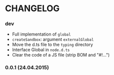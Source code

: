 # CHANGELOG

### dev

* Full implementation of `global`
* `createSandbox`: argument `externalGlobal`
* Move the d.ts file to the `typing` directory
* Interface Global in `node.d.ts`
* Clear the code of a JS file (strip BOM and "#!...")

### 0.0.1 (24.04.2015)

